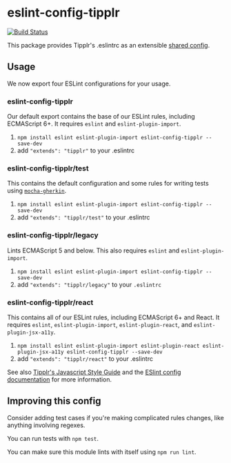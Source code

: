 # eslint-config-tipplr

[![Build Status](https://travis-ci.org/tipplrio/eslint-config-tipplr.svg?branch=master)](https://travis-ci.org/tipplrio/eslint-config-tipplr)

This package provides Tipplr's .eslintrc as an extensible [shared config](http://eslint.org/docs/developer-guide/shareable-configs).

## Usage

We now export four ESLint configurations for your usage.

### eslint-config-tipplr

Our default export contains the base of our ESLint rules, including ECMAScript 6+. It requires `eslint` and `eslint-plugin-import`.

1. `npm install eslint eslint-plugin-import eslint-config-tipplr --save-dev`
2. add `"extends": "tipplr"` to your .eslintrc

### eslint-config-tipplr/test

This contains the default configuration and some rules for writing tests using [`mocha-gherkin`](https://github.com/jgkim/mocha-gherkin).

1. `npm install eslint eslint-plugin-import eslint-config-tipplr --save-dev`
2. add `"extends": "tipplr/test"` to your .eslintrc

### eslint-config-tipplr/legacy

Lints ECMAScript 5 and below. This also requires `eslint` and `eslint-plugin-import`.

1. `npm install eslint eslint-plugin-import eslint-config-tipplr --save-dev`
2. add `"extends": "tipplr/legacy"` to your `.eslintrc`

### eslint-config-tipplr/react

This contains all of our ESLint rules, including ECMAScript 6+ and React. It requires `eslint`, `eslint-plugin-import`, `eslint-plugin-react`, and `eslint-plugin-jsx-a11y`.

1. `npm install eslint eslint-plugin-import eslint-plugin-react eslint-plugin-jsx-a11y eslint-config-tipplr --save-dev`
2. add `"extends": "tipplr/react"` to your .eslintrc

See also [Tipplr's Javascript Style Guide](http://engineering.tipplr.io/styleguides/) and
the [ESlint config documentation](http://eslint.org/docs/user-guide/configuring)
for more information.

## Improving this config

Consider adding test cases if you're making complicated rules changes, like anything involving regexes.

You can run tests with `npm test`.

You can make sure this module lints with itself using `npm run lint`.
